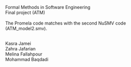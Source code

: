 Formal Methods in Software Engineering  <br>
Final project (ATM) <br>
 <br>
 The Promela code matches with the second NuSMV code (ATM_model2.smv).
<br> <br>

Kasra Jamei <br>
Zahra Jafarian <br>
Melina Fallahpour <br>
Mohammad Baqdadi <br>
